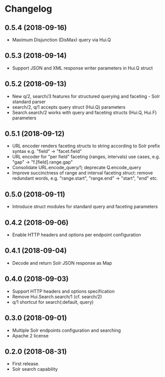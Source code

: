 # Changelog

## 0.5.4 (2018-09-16)

* Maximum Disjunction (DisMax) query via Hui.Q

## 0.5.3 (2018-09-14)

* Support JSON and XML response writer parameters in Hui.Q struct

## 0.5.2 (2018-09-13)

* New q/2, search/3 features for structured querying and faceting - Solr standard parser
* search/2, q/1 accepts query struct (Hui.Q) parameters
* Search.search/2 works with query and faceting structs (Hui.Q, Hui.F) parameters

## 0.5.1 (2018-09-12)

* URL encoder renders faceting structs to string according to Solr prefix syntax e.g. "field" -> "facet.field"
* URL encoder for "per field" faceting (ranges, intervals) use cases, e.g. "gap" -> "f.[field].range.gap"
* Consolidate URL.encode_query/1; deprecate Q.encode_query
* Improve succinctness of range and interval faceting struct: remove redundant words, e.g. "range.start", "range.end" -> "start", "end" etc.

## 0.5.0 (2018-09-11)

* Introduce struct modules for standard query and faceting parameters

## 0.4.2 (2018-09-06)

* Enable HTTP headers and options per endpoint configuration

## 0.4.1 (2018-09-04)

* Decode and return Solr JSON response as Map

## 0.4.0 (2018-09-03)

* Support HTTP headers and options specification
* Remove Hui.Search.search/1 (cf. search/2)
* q/1 shortcut for search(:default, query)

## 0.3.0 (2018-09-01)

* Multiple Solr endpoints configuration and searching
* Apache 2 license

## 0.2.0 (2018-08-31)

* First release.
* Solr search capability


